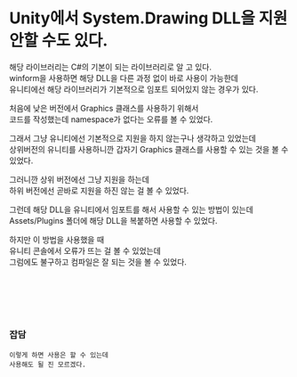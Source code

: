 # Unity에서 System.Drawing DLL을 지원 안할 수도 있다.

해당 라이브러리는 C#의 기본이 되는 라이브러리로 알 고 있다.  
winform을 사용하면 해당 DLL을 다른 과정 없이 바로 사용이 가능한데  
유니티에선 해당 라이브러리가 기본적으로 임포트 되어있지 않는 경우가 있다.  

처음에 낮은 버전에서 Graphics 클래스를 사용하기 위해서  
코드를 작성했는데 namespace가 없다는 오류를 볼 수 있었다.  

그래서 그냥 유니티에선 기본적으로 지원을 하지 않는구나 생각하고 있었는데  
상위버전의 유니티를 사용하니깐 갑자기 Graphics 클래스를 사용할 수 있는 것을 볼 수 있었다.  

그러니깐 상위 버전에선 그냥 지원을 하는데  
하위 버전에선 곧바로 지원을 하진 않는 걸 볼 수 있었다. 

그런데 해당 DLL을 유니티에서 임포트를 해서 사용할 수 있는 방법이 있는데  
Assets/Plugins 폴더에 해당 DLL을 복붙하면 사용할 수 있었다.  

하지만 이 방법을 사용했을 때  
유니티 콘솔에서 오류가 뜨는 걸 볼 수 있었는데  
그럼에도 불구하고 컴파일은 잘 되는 것을 볼 수 있었다.  
</br>
</br>
</br>
</br>
</br>

### 잡담
```
이렇게 하면 사용은 할 수 있는데  
사용해도 될 진 모르겠다.  
```